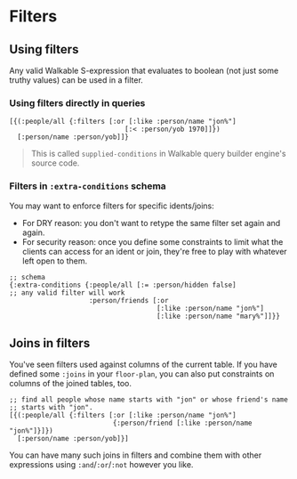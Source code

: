 # Filters

## Using filters

Any valid Walkable S-expression that evaluates to boolean \(not just some truthy values\) can be used in a filter.

### Using filters directly in queries

```text
[{(:people/all {:filters [:or [:like :person/name "jon%"]
                             [:< :person/yob 1970]]})
  [:person/name :person/yob]]}
```

> This is called `supplied-conditions` in Walkable query builder engine's source code.

### Filters in `:extra-conditions` schema

You may want to enforce filters for specific idents/joins:

* For DRY reason: you don't want to retype the same filter set again and again.
* For security reason: once you define some constraints to limit what the clients can access for an ident or join, they're free to play with whatever left open to them.

```text
;; schema
{:extra-conditions {:people/all [:= :person/hidden false]
;; any valid filter will work
                    :person/friends [:or
                                     [:like :person/name "jon%"]
                                     [:like :person/name "mary%"]]}}
```

## Joins in filters

You've seen filters used against columns of the current table. If you have defined some `:joins` in your `floor-plan`, you can also put constraints on columns of the joined tables, too.

```text
;; find all people whose name starts with "jon" or whose friend's name
;; starts with "jon".
[{(:people/all {:filters [:or [:like :person/name "jon%"]
                          {:person/friend [:like :person/name "jon%"]}]})
  [:person/name :person/yob]}]
```

You can have many such joins in filters and combine them with other expressions using `:and`/`:or`/`:not` however you like.

